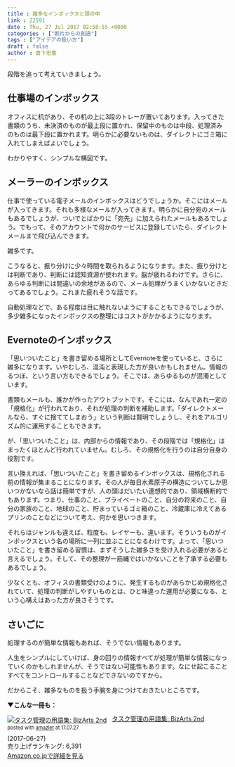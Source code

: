 ```yaml
---
title : 雑多なインボックスと頭の中
link : 22591
date : Thu, 27 Jul 2017 02:58:55 +0000
categories : ["断片からの創造"]
tags : ["アイデアの扱い方"]
draft : false
author : 倉下忠憲
---
```


段階を追って考えていきましょう。

<h2>仕事場のインボックス</h2>

オフィスに机があり、その机の上に3段のトレーが置いてあります。入ってきた書類のうち、未決済のものが最上段に置かれ、保留中のものは中段、処理済みのものは最下段に置かれます。明らかに必要ないものは、ダイレクトにゴミ箱に入れてしまえばよいでしょう。

わかりやすく、シンプルな構図です。

<h2>メーラーのインボックス</h2>

仕事で使っている電子メールのインボックスはどうでしょうか。そこにはメールが入ってきます。それも多様なメールが入ってきます。明らかに自分宛のメールもあるでしょうが、ついでとばかりに「宛先」に加えられたメールもあるでしょう。でもって、そのアカウントで何かのサービスに登録していたら、ダイレクトメールまで飛び込んできます。

雑多です。

こうなると、振り分けに少々時間を取られるようになります。また、振り分けとは判断であり、判断には認知資源が使われます。脳が疲れるわけです。さらに、あらゆる判断には間違いの余地があるので、メール処理がうまくいかないときだってあるでしょう。これまた疲れそうな話です。

自動処理などで、ある程度は目に触れないようにすることもできるでしょうが、多少雑多になったインボックスの整理にはコストがかかるようになります。

<h2>Evernoteのインボックス</h2>

「思いついたこと」を書き留める場所としてEvernoteを使っていると、さらに雑多になります。いやむしろ、混沌と表現した方が良いかもしれません。情報のるつぼ、という言い方もできるでしょう。そこでは、あらゆるものが混濁としています。

書類もメールも、誰かが作ったアウトプットです。そこには、なんであれ一定の「規格化」が行われており、それが処理の判断を補助します。「ダイレクトメールなら、すぐに捨ててしまおう」という判断は賢明でしょうし、それをアルゴリズム的に運用することもできます。

が、「思いついたこと」は、内部からの情報であり、その段階では「規格化」はまったくほとんど行われていません。むしろ、その規格化を行うのは自分自身の役割です。

言い換えれば、「思いついたこと」を書き留めるインボックスは、規格化される前の情報が集まることになります。その人が毎日水素原子の構造についてしか思いつかないなら話は簡単ですが、人の頭はだいたい連想的であり、領域横断的でもあります。つまり、仕事のこと、プライベートのこと、自分の将来のこと、自分の家族のこと、地球のこと、貯まっているゴミ箱のこと、冷蔵庫に冷えてあるプリンのことなどについて考え、何かを思いつきます。

それらはジャンルも違えば、粒度も、レイヤーも、違います。そういうものがインボックスという名の場所に一列に並ぶことになるわけです。よって、「思いついたこと」を書き留める習慣は、まずそうした雑多さを受け入れる必要があると言えるでしょう。そして、その整理が一筋縄ではいかないことを了承する必要もあるでしょう。

少なくとも、オフィスの書類受けのように、発生するものがあらかじめ規格化されていて、処理の判断がしやすいものとは、ひと味違った運用が必要になる、という心構えはあった方が良さそうです。

<h2>さいごに</h2>

処理するのが簡単な情報もあれば、そうでない情報もあります。

人生をシンプルにしていけば、身の回りの情報すべてが処理が簡単な情報になっていくのかもしれませんが、そうではない可能性もあります。なにせ起こることすべてをコントロールすることなどできないのですから。

だからこそ、雑多なものを扱う手腕を身につけておきたいところです。

<strong>▼こんな一冊も：</strong>

<div class="amazlet-box" style="margin-bottom:0px;"><div class="amazlet-image" style="float:left;margin:0px 12px 1px 0px;"><a href="http://www.amazon.co.jp/exec/obidos/ASIN/B073F8WKW4/rashita1000-22/ref=nosim/" name="amazletlink" target="_blank"><img src="https://images-fe.ssl-images-amazon.com/images/I/41KD%2BtMKN8L._SL160_.jpg" alt="タスク管理の用語集: BizArts 2nd" style="border: none;" /></a></div><div class="amazlet-info" style="line-height:120%; margin-bottom: 10px"><div class="amazlet-name" style="margin-bottom:10px;line-height:120%"><a href="http://www.amazon.co.jp/exec/obidos/ASIN/B073F8WKW4/rashita1000-22/ref=nosim/" name="amazletlink" target="_blank">タスク管理の用語集: BizArts 2nd</a><div class="amazlet-powered-date" style="font-size:80%;margin-top:5px;line-height:120%">posted with <a href="http://www.amazlet.com/" title="amazlet" target="_blank">amazlet</a> at 17.07.27</div></div><div class="amazlet-detail"> (2017-06-27)<br />売り上げランキング: 6,391<br /></div><div class="amazlet-sub-info" style="float: left;"><div class="amazlet-link" style="margin-top: 5px"><a href="http://www.amazon.co.jp/exec/obidos/ASIN/B073F8WKW4/rashita1000-22/ref=nosim/" name="amazletlink" target="_blank">Amazon.co.jpで詳細を見る</a></div></div></div><div class="amazlet-footer" style="clear: left"></div></div>
